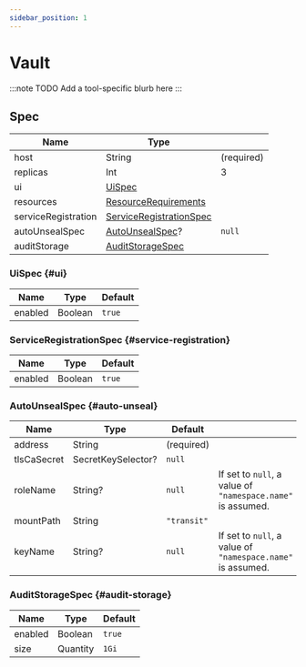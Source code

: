 ```yaml
---
sidebar_position: 1
---
```


# Vault

:::note TODO
Add a tool-specific blurb here
:::

## Spec

| Name                | Type                                                                                                   |            |
|---------------------|--------------------------------------------------------------------------------------------------------|------------|
| host                | String                                                                                                 | (required) |
| replicas            | Int                                                                                                    | 3          |
| ui                  | [UiSpec](#ui)                                                                                          |            |
| resources           | [ResourceRequirements](https://kubernetes.io/docs/concepts/configuration/manage-resources-containers/) |            |
| serviceRegistration | [ServiceRegistrationSpec](#service-registration)                                                       |            |
| autoUnsealSpec      | [AutoUnsealSpec](#auto-unseal)?                                                                        | `null`     |
| auditStorage        | [AuditStorageSpec](#audit-storage)                                                                     |            |

### UiSpec {#ui}

| Name    | Type    | Default |
|---------|---------|---------|
| enabled | Boolean | `true`  |

### ServiceRegistrationSpec {#service-registration}

| Name    | Type    | Default |
|---------|---------|---------|
| enabled | Boolean | `true`  |

### AutoUnsealSpec {#auto-unseal}

| Name        | Type               | Default     |                                                             |
|-------------|--------------------|-------------|-------------------------------------------------------------|
| address     | String             | (required)  |                                                             |
| tlsCaSecret | SecretKeySelector? | `null`      |                                                             |
| roleName    | String?            | `null`      | If set to `null`, a value of `"namespace.name"` is assumed. |
| mountPath   | String             | `"transit"` |                                                             |
| keyName     | String?            | `null`      | If set to `null`, a value of `"namespace.name"` is assumed. |

### AuditStorageSpec {#audit-storage}

| Name    | Type     | Default |
|---------|----------|---------|
| enabled | Boolean  | `true`  |
| size    | Quantity | `1Gi`   |